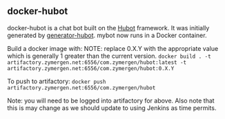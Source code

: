 ## docker-hubot

docker-hubot is a chat bot built on the [Hubot][hubot] framework. It was initially generated by [generator-hubot][generator-hubot]. mybot now runs in a Docker container.

[hubot]: http://hubot.github.com
[generator-hubot]: https://github.com/github/generator-hubot


Build a docker image with: 
NOTE: replace 0.X.Y with the appropriate value which is generally 1 greater than the current version. 
`docker build . -t artifactory.zymergen.net:6556/com.zymergen/hubot:latest -t artifactory.zymergen.net:6556/com.zymergen/hubot:0.X.Y`

To push to artifactory:
`docker push artifactory.zymergen.net:6556/com.zymergen/hubot `

Note: you will need to be logged into artifactory for above. Also note that this is may change as we should update to using Jenkins as time permits. 

